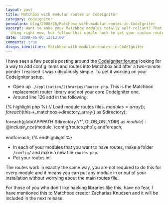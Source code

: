 ```yaml
---
layout: post
title: Matchbox with modular routes in CodeIgniter
category: codeigniter
permalink: blog/2008/06/Matchbox-with-modular-routes-in-CodeIgniter
excerpt: Want to make your Matchbox modules totally self-reliant? That is no easy
  thing right now, but follow this simple hack to get your custom routes modularised.
date: '2008-06-06 12:13:00'
comments: true
disqus_identifier: Matchbox-with-modular-routes-in-CodeIgniter
---
```


I have seen a few people posting around the [CodeIgniter forums](http://codeigniter.com/forums/) looking for a way to add config items and routes into Matchbox and after a two-minute ponder I realised it was ridiculously simple. To get it working on your CodeIgniter setup.

- Open up `./application/libraries/Router.php`. This is the Matchbox replacement router library and not your core CodeIgniter one.
- Around line 126 add in the following:  

{% highlight php %}
// Load module routes files.
$modules = array();
foreach ($this->_matchbox->directory_array() as $directory):
     
  foreach(glob(APPPATH.$directory.'/*', GLOB_ONLYDIR) as $module):
  @include_once($module.'/config/routes.php');
  endforeach;

endforeach;
{% endhighlight %}
 
- In each of your modules that you want to have routes, make a folder `/config/` and make a new file `routes.php`.
- Put your routes in!

The routes work in exactly the same way, you are not required to do this for every module and it means you can put any module in or out of your installation without worrying about the main routes file.

For those of you who don't like hacking libraries like this, have no fear, I have mentioned this to Matchbox creator Zacharias Knudsen and it will be included in the next release.

